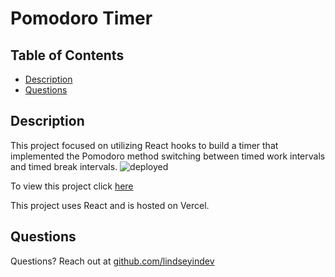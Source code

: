 # Pomodoro Timer 

## Table of Contents
* [Description](#description)
* [Questions](#questions)

## Description
This project focused on utilizing React hooks to build a timer that implemented the Pomodoro method switching between timed work intervals and timed break intervals.
![deployed](https://gyazo.com/f5a3729c0fabc84cba2534801ddc9a60.png)

To view this project click [here](https://tomato-timer-gamma.vercel.app/)

This project uses React and is hosted on Vercel.

## Questions
Questions? Reach out at [github.com/lindseyindev](github.com/lindseyindev)
